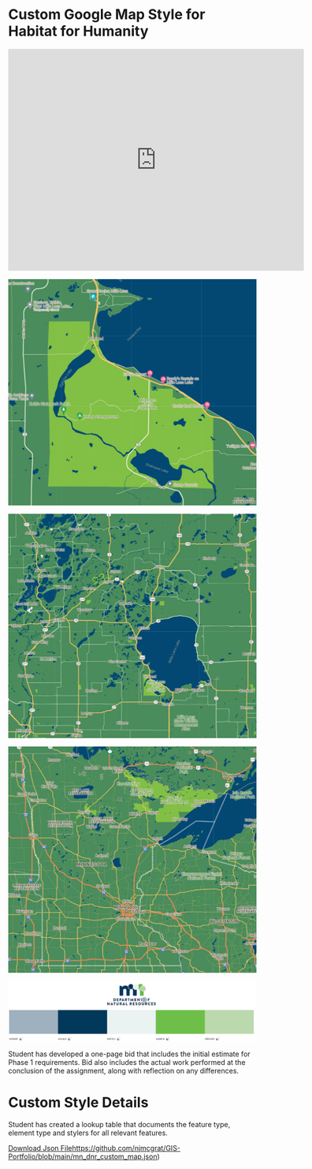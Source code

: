 # Custom Google Map Style for Habitat for Humanity

<iframe width="600" height="450" style="border:0" loading="lazy" allowfullscreen
src="https://www.google.com/maps/embed/v1/search?q=Habitat%20for%20Humanity%20ReStore&key=AIzaSyDPfHpWqKkKBKArvmkcuCH0LzvFkZRbf9g"></iframe>

![MilleLacsKathioSP.png](https://github.com/njmcgrat/GIS-Portfolio/blob/main/MilleLacsKathioSP.png "State Park Zoom")

![MilleLacs.png](https://github.com/njmcgrat/GIS-Portfolio/blob/main/MilleLacs.png "Region Zoom")

![MN.png](https://github.com/njmcgrat/GIS-Portfolio/blob/main/MN.png "State Zoom")

![dnrcolorpallet.png](https://github.com/njmcgrat/GIS-Portfolio/blob/main/dnrcolorpallet.png "Color Pallet")


Student has developed a one-page bid that includes the initial estimate for Phase 1 requirements. Bid also includes the actual work performed at the conclusion of the assignment, along with reflection on any differences.
 # Custom Style Details
 
Student has created a lookup table that documents the feature type, element type and stylers for all relevant features.

[Download Json File](https://github.com/njmcgrat/GIS-Portfolio/blob/main/mn_dnr_custom_map.json)https://github.com/njmcgrat/GIS-Portfolio/blob/main/mn_dnr_custom_map.json)
